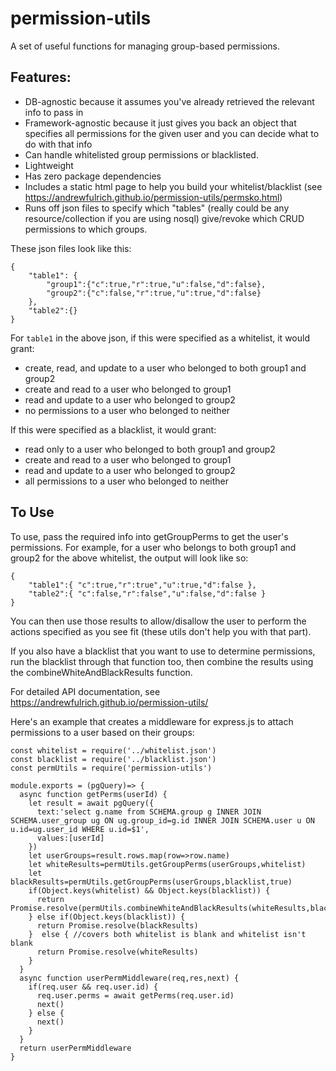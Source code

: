 # permission-utils
A set of useful functions for managing group-based permissions.
## Features:

* DB-agnostic because it assumes you've already retrieved the relevant info to pass in
* Framework-agnostic because it just gives you back an object that specifies all permissions for the given user and you can decide what to do with that info
* Can handle whitelisted group permissions or blacklisted.
* Lightweight
* Has zero package dependencies
* Includes a static html page to help you build your whitelist/blacklist (see https://andrewfulrich.github.io/permission-utils/permsko.html)
* Runs off json files to specify which "tables" (really could be any resource/collection if you are using nosql) give/revoke which CRUD permissions to which groups.

These json files look like this:
```
{
    "table1": {
        "group1":{"c":true,"r":true,"u":false,"d":false},
        "group2":{"c":false,"r":true,"u":true,"d":false}
    },
    "table2":{}
}
```
For `table1` in the above json, if this were specified as a whitelist, it would grant:

 * create, read, and update to a user who belonged to both group1 and group2
 * create and read to a user who belonged to group1
 * read and update to a user who belonged to group2
 * no permissions to a user who belonged to neither

If this were specified as a blacklist, it would grant:

 * read only to a user who belonged to both group1 and group2
 * create and read to a user who belonged to group1
 * read and update to a user who belonged to group2
 * all permissions to a user who belonged to neither

## To Use

To use, pass the required info into getGroupPerms to get the user's permissions.
For example, for a user who belongs to both group1 and group2 for the above whitelist, the output will look like so:
```
{
    "table1":{ "c":true,"r":true","u":true,"d":false },
    "table2":{ "c":false,"r":false","u":false,"d":false }
}
```

You can then use those results to allow/disallow the user to perform the actions specified as you see fit (these utils don't help you with that part).

If you also have a blacklist that you want to use to determine permissions, run the blacklist through that function too, then combine the results using the combineWhiteAndBlackResults function.

For detailed API documentation, see https://andrewfulrich.github.io/permission-utils/

Here's an example that creates a middleware for express.js to attach permissions to a user based on their groups:
```
const whitelist = require('../whitelist.json')
const blacklist = require('../blacklist.json')
const permUtils = require('permission-utils')

module.exports = (pgQuery)=> {
  async function getPerms(userId) {
    let result = await pgQuery({
      text:'select g.name from SCHEMA.group g INNER JOIN SCHEMA.user_group ug ON ug.group_id=g.id INNER JOIN SCHEMA.user u ON u.id=ug.user_id WHERE u.id=$1',
      values:[userId]
    })
    let userGroups=result.rows.map(row=>row.name)
    let whiteResults=permUtils.getGroupPerms(userGroups,whitelist)
    let blackResults=permUtils.getGroupPerms(userGroups,blacklist,true)
    if(Object.keys(whitelist) && Object.keys(blacklist)) {
      return Promise.resolve(permUtils.combineWhiteAndBlackResults(whiteResults,blackResults));
    } else if(Object.keys(blacklist)) {
      return Promise.resolve(blackResults)
    }  else { //covers both whitelist is blank and whitelist isn't blank
      return Promise.resolve(whiteResults)
    }
  }
  async function userPermMiddleware(req,res,next) {
    if(req.user && req.user.id) {
      req.user.perms = await getPerms(req.user.id)
      next()
    } else {
      next()
    }
  }
  return userPermMiddleware
}
```